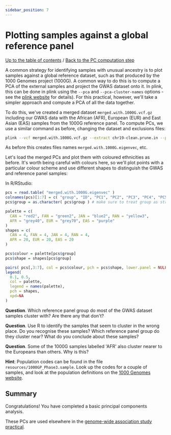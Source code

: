 ```yaml
---
sidebar_position: 7
---
```


# Plotting samples against a global reference panel

[Up to the table of contents](Introduction.md) / [Back to the PC computation step](computing_PCs.md)

A common strategy for identifying samples with unusual ancestry is to plot samples against a global
reference dataset, such as that produced by the 1000 Genomes project (1000G). A common way to do
this is to compute a PCA of the external samples and project the GWAS dataset onto it. In plink,
this can be done in plink using the `--pca` and `--pca-cluster-names` options - see the [plink
website](https://www.cog-genomics.org/plink/) for details). For this practical, however, we'll take
a simpler approach and compute a PCA of all the data together.

To do this, we've created a merged dataset `merged.with.1000G.vcf.gz` including our GWAS data with the African (AFR), European (EUR) and East Asian (EAS) samples from the 1000G reference panel.  To compute PCs, we use a similar command as before, changing the dataset and exclusions files:

```sh
plink --vcf merged.with.1000G.vcf.gz --extract chr19-clean.prune.in --pca var-wts --out merged.with.1000G
```

As before this creates files names `merged.with.1000G.eigenvec`, etc.

Let's load the merged PCs and plot them with coloured ethnicities as before.  It's worth being careful with colours here, so we'll plot points with a particular colour scheme and use different shapes to distinguish the GWAS and reference panel samples:

In R/RStudio:

```R
pcs = read.table( "merged.with.1000G.eigenvec" )
colnames(pcs)[1:7] = c( "group", "ID", "PC1", "PC2", "PC3", "PC4", "PC5" )
pcs$group = as.character( pcs$group ) # make sure to treat group as strings

palette = c(
  CAN = "red2", FAN = "green2", JAN = "blue2", RAN = "yellow3",
  AFR = "grey40", EUR = "grey70", EAS = "purple"
)
shapes = c(
  CAN = 4, FAN = 4, JAN = 4, RAN = 4,
  AFR = 20, EUR = 20, EAS = 20
)

pcs$colour = palette[pcs$group]
pcs$shape = shapes[pcs$group]

pairs( pcs[,3:7], col = pcs$colour, pch = pcs$shape, lower.panel = NULL )
legend(
  0.1, 0.5,
  col = palette,
  legend = names(palette),
  pch = shapes,
  xpd=NA
)
```

**Question**. Which reference panel group do most of the GWAS dataset samples cluster with?  Are there any that don't?

**Question**. Use R to identify the samples that seem to cluster in the wrong place.  Do you recognise these samples?  Which reference panel group do they cluster near?  What do you conclude about these samples?

**Question**. Some of the 1000G samples labelled 'AFR' also cluster nearer to the Europeans than others.  Why is this?

**Hint**: Population codes can be found in the file `resources/1000GP_Phase3.sample`.  Look up the codes for a couple of samples, and look at the population definitions on the [1000 Genomes website](http://www.1000genomes.org/category/frequently-asked-questions/population).

## Summary

Congratulations!  You have completed a basic principal components analysis.  

These PCs are used elsewhere in the [genome-wide association study practical]("/genome_wide_association_studies/genome_wide_association_analysis").





